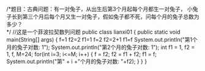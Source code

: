 /*题目：古典问题：有一对兔子，从出生后第3个月起每个月都生一对兔子，
小兔子长到第三个月后每个月又生一对兔子，假如兔子都不死，问每个月的兔子总数为多少？   
*/
//这是一个菲波拉契数列问题
public class lianxi01 {
public static void main(String[] args) { 				f=1  f2=2  f1=1   f=2 f2=2+1 f1=f
System.out.println("第1个月的兔子对数:    1");
System.out.println("第2个月的兔子对数:    1");
int f1 = 1, f2 = 1, f, M=24;
     for(int i=3; i<=M; i++) {
      f = f2;
      f2 = f1 + f2;
      f1 = f;
      System.out.println("第" + i +"个月的兔子对数: "+f2);
         }
}
}

